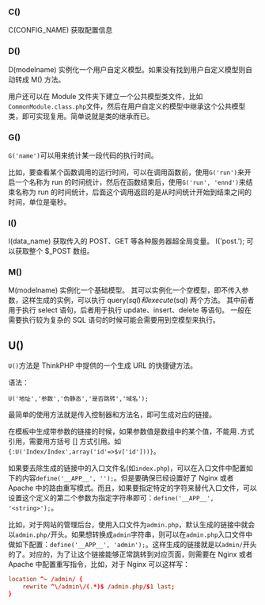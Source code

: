 ### C()
C(CONFIG_NAME)  获取配置信息

### D()
D(modelname) 实例化一个用户自定义模型。如果没有找到用户自定义模型则自动转成 M() 方法。

用户还可以在 Module 文件夹下建立一个公共模型类文件，比如`CommonModule.class.php`文件，然后在用户自定义的模型中继承这个公共模型类，即可实现复用。简单说就是类的继承而已。


### G()
`G('name')`可以用来统计某一段代码的执行时间。

比如，要查看某个函数调用的运行时间，可以在调用函数前，使用`G('run')`来开启一个名称为 run 的时间统计，然后在函数结束后，使用`G('run', 'ennd')`来结束名称为 run 的时间统计，后面这个调用返回的是从时间统计开始到结束之间的时间，单位是毫秒。

### I()
I(data_name)    获取传入的 POST、GET 等各种服务器超全局变量。
                I('post.');  可以获取整个 $_POST 数组。

### M()
M(modelname)    实例化一个基础模型。
                其可以实例化一个空模型，即不传入参数，这样生成的实例，可以执行 query($sql) 和 execute($sql) 两个方法。
                其中前者用于执行 select 语句，后者用于执行 update、insert、delete 等语句。
                一般在需要执行较为复杂的 SQL 语句的时候可能会需要用到空模型来执行。

## U()
`U()`方法是 ThinkPHP 中提供的一个生成 URL 的快捷键方法。

语法：

`U('地址','参数','伪静态','是否跳转','域名');`

最简单的使用方法就是传入控制器和方法名，即可生成对应的链接。

在模板中生成带参数的链接的时候，如果参数值是数组中的某个值，不能用`.`方式引用，需要用方括号 [] 方式引用。如`{:U('Index/Index',array('id'=>$v['id']))}`。
                
如果要去除生成的链接中的入口文件名(如`index.php`)，可以在入口文件中配置如下的内容`define('__APP__', '');`。但是要确保已经设置好了 Nginx 或者 Apache 中的路由重写模式。而且，如果要指定特定的字符来替代入口文件，可以设置这个定义的第二个参数为指定字符串即可：`define('__APP__', '<string>');`。

比如，对于网站的管理后台，使用入口文件为`admin.php`，默认生成的链接中就会以`admin.php/`开头。如果想转换成`admin`字符串，则可以在`admin.php`入口文件中做如下配置：`define('__APP__', 'admin');`。这样生成的链接就是以`admin/`开头的了。对应的，为了让这个链接能够正常跳转到对应页面，则需要在 Nginx 或者 Apache 中配置重写指令，比如，对于 Nginx 可以这样写：

```conf
location ^~ /admin/ {
    rewrite ^\/admin\/(.*)$ /admin.php/$1 last;
}
```

